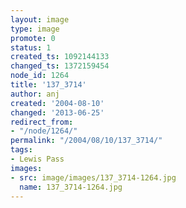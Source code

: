 ```yaml
---
layout: image
type: image
promote: 0
status: 1
created_ts: 1092144133
changed_ts: 1372159454
node_id: 1264
title: '137_3714'
author: anj
created: '2004-08-10'
changed: '2013-06-25'
redirect_from:
- "/node/1264/"
permalink: "/2004/08/10/137_3714/"
tags:
- Lewis Pass
images:
- src: image/images/137_3714-1264.jpg
  name: 137_3714-1264.jpg
---
```



